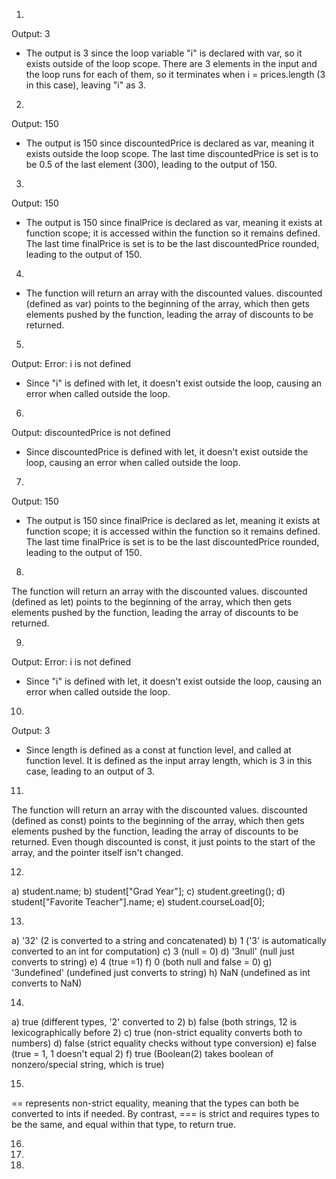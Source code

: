1. 
Output: 3
* The output is 3 since the loop variable "i" is declared with var, so it exists outside of the loop scope. There are 3 elements in the input and the loop runs for each of them, so it terminates when i = prices.length (3 in this case), leaving "i" as 3.

2. 
Output: 150
* The output is 150 since discountedPrice is declared as var, meaning it exists outside the loop scope. The last time discountedPrice is set is to be 0.5 of the last element (300), leading to the output of 150.

3.
Output: 150
* The output is 150 since finalPrice is declared as var, meaning it exists at function scope; it is accessed within the function so it remains defined. The last time finalPrice is set is to be the last discountedPrice rounded, leading to the output of 150.

4. 
* The function will return an array with the discounted values. discounted (defined as var) points to the beginning of the array, which then gets elements pushed by the function, leading the array of discounts to be returned.

5.
Output: Error: i is not defined
* Since "i" is defined with let, it doesn't exist outside the loop, causing an error when called outside the loop.

6.
Output: discountedPrice is not defined
* Since discountedPrice is defined with let, it doesn't exist outside the loop, causing an error when called outside the loop.

7.
Output: 150
* The output is 150 since finalPrice is declared as let, meaning it exists at function scope; it is accessed within the function so it remains defined. The last time finalPrice is set is to be the last discountedPrice rounded, leading to the output of 150.

8.
The function will return an array with the discounted values. discounted (defined as let) points to the beginning of the array, which then gets elements pushed by the function, leading the array of discounts to be returned.

9.
Output: Error: i is not defined
* Since "i" is defined with let, it doesn't exist outside the loop, causing an error when called outside the loop.

10.
Output: 3
* Since length is defined as a const at function level, and called at function level. It is defined as the input array length, which is 3 in this case, leading to an output of 3.

11.
The function will return an array with the discounted values. discounted (defined as const) points to the beginning of the array, which then gets elements pushed by the function, leading the array of discounts to be returned. Even though discounted is const, it just points to the start of the array, and the pointer itself isn't changed.

12.
a) student.name;
b) student["Grad Year"];
c) student.greeting();
d) student["Favorite Teacher"].name;
e) student.courseLoad[0];



13.
a) '32' (2 is converted to a string and concatenated)
b) 1 ('3' is automatically converted to an int for computation)
c) 3 (null = 0)
d) '3null' (null just converts to string)
e) 4 (true =1)
f) 0 (both null and false = 0)
g) '3undefined' (undefined just converts to string)
h) NaN (undefined as int converts to NaN)


14.
a) true (different types, '2' converted to 2)
b) false (both strings, 12 is lexicographically before 2)
c) true (non-strict equality converts both to numbers)
d) false (strict equality checks without type conversion)
e) false (true = 1, 1 doesn't equal 2)
f) true (Boolean(2) takes boolean of nonzero/special string, which is true)

15.
== represents non-strict equality, meaning that the types can both be converted to ints if needed. By contrast, === is strict and requires types to be the same, and equal within that type, to return true. 

16.


17.


18.

